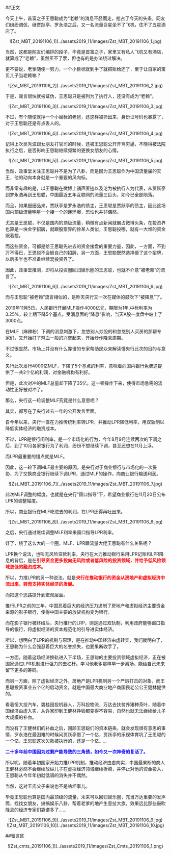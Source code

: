 ##正文

今天上午，首富之子王思聪成为“老赖”的消息不胫而走，抢占了今天的头条，网友们纷纷调侃，继贾跃亭、罗永浩之后，又一名流量巨星坐不了飞机，住不了五星酒店了。

 <div align="center">![Zst_MBT_20191106_1](../assets2019_11/images/Zst_MBT_20191106_1.jpg)</div>

当然，这都是网友们编排的段子，毕竟是首富之子，家里又有私人飞机又有酒店，就算成了“老赖”，虽然买不了票，但也有的是办法绕过解决。

更不要说，老爹随便一努力，一个小目标就到手了就把账给还了，至于让自家的宝贝儿子当老赖嘛？

 <div align="center">![Zst_MBT_20191106_2](../assets2019_11/images/Zst_MBT_20191106_2.jpg)</div>

于是，谣言很快就被证伪，王思聪只是被列为了执行人，还没有成为“老赖”。

 <div align="center">![Zst_MBT_20191106_3](../assets2019_11/images/Zst_MBT_20191106_3.jpg)</div>

不过，有个随便就挣一个小目标的老爸，还这样被拎出来，身份证号码也暴露了，对于王思聪还是有点丢人的。

 <div align="center">![Zst_MBT_20191106_4](../assets2019_11/images/Zst_MBT_20191106_4.jpg)</div>

记得上次吴秀波跟女朋友打官司的时候，还被王思聪公开开骂穷逼，不晓得被法院执行之后，是否影响王思聪继续频繁的更换女朋友的心情。

 <div align="center">![Zst_MBT_20191106_5](../assets2019_11/images/Zst_MBT_20191106_5.jpg)</div>

当然，政事堂关注王思聪并不是为了八卦，而是因为王思聪作为中国流量届的天王，他的动向本身就是一个重要的风向标。

而非常有趣的是，以王思聪在微博上销声匿迹以及沦为被执行人为代表，从贾跃亭到罗永浩再到王思聪，中国最近五年互联网的流量三巨头，如今已全部陨落。

而且，如果细细品来，贾跃亭是罗永浩的债主，王思聪是贾跃亭的债主，因此这场国内顶级流量明星一个接一个的连环爆，恐怕也并非偶然。

尤其是王思聪，不仅是国内的顶级流量，稍微有点新闻就霸占微博头条，在投资界也算是一块金字招牌，就跟股票界的徐某人类似，王思聪投哪，就有一大堆的资金跟着投。

而这些资金，可都是给王思聪先进去的资金接盘的重要力量，因此，一方面，不到万不得已，王思聪不会砸自己的招牌，另一方面，王思聪既然选择砸了这个招牌，以后多半也不准备继续混投资界了。

因此，政事堂推测，即将从投资圈回归娱乐圈的王思聪，也就不介意“被老赖”的流言了。

 <div align="center">![Zst_MBT_20191106_6](../assets2019_11/images/Zst_MBT_20191106_6.jpg)</div>

而与王思聪“被老赖”流言相似的，是昨天央行又一次在媒体的鼓吹下“被降息”了。

2019年11月5日，人民银行开展MLF操作4000亿元，期限为1年,中标利率为3.25%，较上期下降5个基点。受消息面的“降息”影响，当天A股一度盘中站上了3000点。

在MLF（麻辣粉）下调的消息刺激下，忽悠别人炒股的和忽悠别人买房的那帮专家们，又开始打了鸡血一般的兴奋起来，开始炒作降息周期。

不过很显然，市场上并没有什么靠谱的专家帮助民众来解读懂央行此次的目的与意义。

央行此次发行4000亿MLF，下降了5个基点的利率，意味着向国内银行免费送提供了一共2个亿的利润，对金融机构有利好。

但是，此次对冲的MLF总量却下降了35亿，这一顿操作下来，使得市场急需的流动性正好被对冲了。

那么，央行这一轮调整MLF究竟是什么意思呢？

其实，都写在了央行过去一年的公开发言里面。

自今年以来，央行一直在力推传统利率转LPR，并推动LPR降低利率，用双轨制以降低实体经济的融资成本。

不过，LPR是银行间利率，是一个市场化的行为，今年8月9月连续两次的下调之后，到了10月各家银行为了利润，纷纷不想继续下调，甚至还想在11月上浮。

而LPR最重要的锚点就是MLF。

因此，这一轮下调MLF最主要的原因，是央行对于商业银行与市场化的一次妥协，为了交换商业银行继续下调LPR，通过MLF的操作，向商业银行输送利润。

 <div align="center">![Zst_MBT_20191106_7](../assets2019_11/images/Zst_MBT_20191106_7.jpg)</div>

此次MLF调整的幅度，也就是在央行“窗口指导”下，希望商业银行在11月20日公布LPR的调整幅度。

所以，商业银行在MLF吃进去的利润，在LPR还得再吐出来。

 <div align="center">![Zst_MBT_20191106_8](../assets2019_11/images/Zst_MBT_20191106_8.jpg)</div>

之后，央行通过继续调整MLF利率来窗口指导LPR利率。


好了，绕了这么大的一个圈，MLF、LPR跟流量大佬王思聪有什么关系呢？

LPR换个说法，也叫无风险贷款利率，央行在大力推动银行采用LPR记账和LPR降息的背后，是在<font color="red">**引导资金更多投向无风险或者低风险的投资领域，并给予低风险领域更低的融资成本。**</font>

所以，力推LPR的另一种说法，就是<font color="red">**央行在推动银行的资金从房地产和虚拟经济中流出来，转而支持实体经济的发展。**</font>

而把这个思路提升到宏观层面。

推行LPR之前的三年，中国忍着巨大的经济压力遏制了房地产和虚拟经济主要资金来源的影子银行，使得中国主要的放贷机构变为银行。

而在影子银行被终结后，央行推行的LRP，则是通过双轨制，利用政府能够窗口指导的银行，将虚拟经济的资本规范化的引导进实体经济。

所以，想明白了LPR的机制与原理，是在推动中国经济由虚转实，我们就明白了，王思聪为什么会强忍着巨大的名誉损失，也要果断收手了。

一方面，随着这场经济换轨进入下半场，王思聪的主要投资领域虚拟经济，正在被国家通过LPR机制进行强力的去杠杆。学习他老爹那样早一步离场，能给自己未来留下更多的筹码。

而另一方面，除了虚拟经济之外，房地产是LPR机制另一个严厉打击的对象，而王思聪投资事业五个亿的启动资金，就是中国最大商业地产商国民老公公王健林提供的。

看着恒大投汽车，碧桂园投机器人，万科投物流，万达去扶贫养猪种茶叶，随着中国经济由虚入实，从许家印到王健林挣钱都变得不容易，自然也就无法继续给儿子大规模的补血。

而没有了王健林们的补血之后，回顾王思聪们的资本链条，就会发现很有意思的事情，罗永浩在最困难的时候问贾跃亭借了一个亿，贾跃亭的乐视体育坑了王思聪的一个亿，王思聪这次欠款被执行的，还是一个亿......

<font color="blue">**二十多年前中国因为过剩产能导致的三角债，如今又一次神奇的复活了。**</font>

所以呢，随着年初国家开始力推LPR机制，推动经济由虚向实，中国最果断的商人王健林必然不会继续放纵儿子在虚拟经济领域继续折腾，并停止对他的资金投入，王思聪从今年年初就低调的消失并不偶然。

当然，这对王氏父子来说也不是啥坏事儿。

毕竟王思聪也算是国内最顶级的流量，未来可以回归娱乐圈，充当万达重要的发声筒，找找女朋友，搞搞娱乐八卦，帮着老爹的地产生意扯大旗，效果远比那些鼓吹降息的经济专家们靠谱多了......

 <div align="center">![Zst_MBT_20191106_9](../assets2019_11/images/Zst_MBT_20191106_9.jpg)</div>
 <div align="center">![Zst_MBT_20191106_10](../assets2019_11/images/Zst_MBT_20191106_10.jpg)</div>

##留言区
 <div align="center">![Zst_cmts_20191106_1](../assets2019_11/images/Zst_Cmts_20191106_1.png)</div>